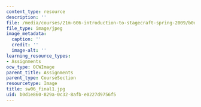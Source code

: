 ```yaml
---
content_type: resource
description: ''
file: /media/courses/21m-606-introduction-to-stagecraft-spring-2009/b0d1e860829a0c328afbe0227d9756f5_sw06_final1.jpg
file_type: image/jpeg
image_metadata:
  caption: ''
  credit: ''
  image-alt: ''
learning_resource_types:
- Assignments
ocw_type: OCWImage
parent_title: Assignments
parent_type: CourseSection
resourcetype: Image
title: sw06_final1.jpg
uid: b0d1e860-829a-0c32-8afb-e0227d9756f5
---
```

